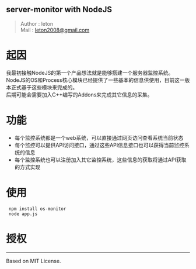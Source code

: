 ## server-monitor with NodeJS ##

 
> Author : leton     
> Mail : leton2008@gmail.com
 
 
# 起因 #

 
 我最初接触NodeJS的第一个产品想法就是能够搭建一个服务器监控系统。      
 NodeJS的OS和Process核心模块已经提供了一些基本的信息供使用，目前这一版本正式基于这些模块来完成的。   
 后期可能会需要加入C++编写的Addons来完成其它信息的采集。     
 
 
# 功能 #

 
* 每个监控系统都是一个web系统，可以直接通过网页访问查看系统当前状态
* 每个监控可以提供API访问接口，通过这些API信息接口也可以获得当前监控系统的信息  
* 每个监控系统也可以注册加入其它监控系统，这些信息的获取将通过API获取的方式实现 
 
 
 
 
# 使用 #

 
     npm install os-monitor
     node app.js
 
 
# 授权 #
 -------------
 
 Based on MIT License.